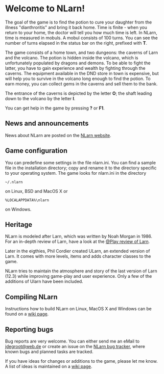 Welcome to NLarn!
=================

The goal of the game is to find the potion to cure your daughter from the
illness "dianthroritis" and bring it back home. Time is finite - when you
return to your home, the doctor will tell you how much time is left. In
NLarn, time is measured in mobuls. A mobul consists of 100 turns. You can
see the number of turns elapsed in the status bar on the right, prefixed
with **T**.

The game consists of a home town, and two dungeons: the caverns of Larn and
the volcano. The potion is hidden inside the volcano, which is unfortunately
populated by dragons and demons. To be able to fight the latter, you have to
gain experience and wealth by fighting through the caverns. The equipment
available in the DND store in town is expensive, but will help you to survive
in the volcano long enough to find the potion. To earn money, you can collect
gems in the caverns and sell them to the bank.

The entrance of the caverns is depicted by the letter **O**; the shaft leading
down to the volcano by the letter **I**.

You can get help in the game by pressing **?** or **F1**.


## News and announcements

News about NLarn are posted on the [NLarn website](https://nlarn.github.io/).


## Game configuration

You can predefine some settings in the file nlarn.ini. You can find a sample
file in the installation directory; copy and rename it to the directory
specific to your operating system. The game looks for nlarn.ini in the
directory

	~/.nlarn

on Linux, BSD and MacOS X or

	%LOCALAPPDATA%\nlarn

on Windows.


## Heritage

NLarn is modeled after Larn, which was written by Noah Morgan in 1986.
For an in-depth review of Larn, have a look at the
[@Play review of Larn](http://www.gamesetwatch.com/2008/04/play_larn_or_i_hocked_the_car.php).

Later in the eigthies, Phil Cordier created ULarn, an extended version of
Larn. It comes with more levels, items and adds character classes to the
game.

NLarn tries to maintain the atmosphere and story of the last version of
Larn (12.3) while improving game-play and user experience. Only a few of
the additions of Ularn have been included.


## Compiling NLarn

Instructions how to build NLarn on Linux, MacOS X and Windows can be found on
a [wiki page](https://github.com/nlarn/nlarn/wiki/Building).


## Reporting bugs

Bug reports are very welcome. You can either send me an eMail to
<jdegroot@web.de> or create an issue on the
[NLarn bug tracker](https://github.com/nlarn/nlarn/issues), where
known bugs and planned tasks are tracked.

If you have ideas for changes or additions to the game, please let me know.
A list of ideas is maintained on a [wiki page](https://github.com/nlarn/nlarn/wiki/Ideas).
